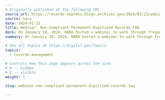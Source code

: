 ```yaml
---
# Originally published at the following URL
source_url: https://records-express.blogs.archives.gov/2024/01/22/webinar-on-faq-about-non-compliant-permanent-digitized-records/
source: nara
date: 2024-01-22
title: Webinar: Non-Compliant Permanent Digitized Records FAQ
deck: On January 10, 2024, NARA hosted a webinar to walk through frequently asked questions about and discuss options and paths for non-compliant digitized permanent records. The discussion also covered the upcoming June 30, 2024 deadline in M-23-07 for NARA to stop accepting records in analog format.
summary: On January 10, 2024, NARA hosted a webinar to walk through frequently asked questions about and discuss options and paths for non-compliant digitized permanent records. The discussion also covered the upcoming June 30, 2024 deadline in M-23-07 for NARA to stop accepting records in analog format.

# See all topics at https://digital.gov/topics
topics:
  - records-management

# Controls how this page appears across the site
# 0 -- hidden
# 1 -- visible
weight: 1

slug: webinar-non-compliant-permanent-digitized-records-faq

---
```


